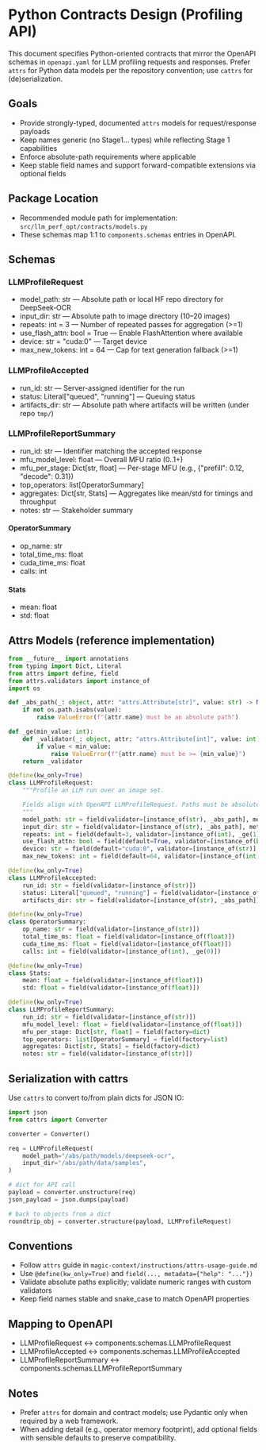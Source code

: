 # Python Contracts Design (Profiling API)

This document specifies Python-oriented contracts that mirror the OpenAPI schemas in `openapi.yaml` for LLM profiling requests and responses. Prefer `attrs` for Python data models per the repository convention; use `cattrs` for (de)serialization.

## Goals
- Provide strongly-typed, documented `attrs` models for request/response payloads
- Keep names generic (no Stage1… types) while reflecting Stage 1 capabilities
- Enforce absolute-path requirements where applicable
- Keep stable field names and support forward-compatible extensions via optional fields

## Package Location

- Recommended module path for implementation: `src/llm_perf_opt/contracts/models.py`
- These schemas map 1:1 to `components.schemas` entries in OpenAPI.

## Schemas

### LLMProfileRequest
- model_path: str — Absolute path or local HF repo directory for DeepSeek‑OCR
- input_dir: str — Absolute path to image directory (10–20 images)
- repeats: int = 3 — Number of repeated passes for aggregation (>=1)
- use_flash_attn: bool = True — Enable FlashAttention where available
- device: str = "cuda:0" — Target device
- max_new_tokens: int = 64 — Cap for text generation fallback (>=1)

### LLMProfileAccepted
- run_id: str — Server-assigned identifier for the run
- status: Literal["queued", "running"] — Queuing status
- artifacts_dir: str — Absolute path where artifacts will be written (under repo `tmp/`)

### LLMProfileReportSummary
- run_id: str — Identifier matching the accepted response
- mfu_model_level: float — Overall MFU ratio (0..1+)
- mfu_per_stage: Dict[str, float] — Per-stage MFU (e.g., {"prefill": 0.12, "decode": 0.31})
- top_operators: list[OperatorSummary]
- aggregates: Dict[str, Stats] — Aggregates like mean/std for timings and throughput
- notes: str — Stakeholder summary

#### OperatorSummary
- op_name: str
- total_time_ms: float
- cuda_time_ms: float
- calls: int

#### Stats
- mean: float
- std: float

## Attrs Models (reference implementation)

```python
from __future__ import annotations
from typing import Dict, Literal
from attrs import define, field
from attrs.validators import instance_of
import os

def _abs_path(_: object, attr: "attrs.Attribute[str]", value: str) -> None:  # type: ignore[name-defined]
    if not os.path.isabs(value):
        raise ValueError(f"{attr.name} must be an absolute path")

def _ge(min_value: int):
    def _validator(_: object, attr: "attrs.Attribute[int]", value: int) -> None:  # type: ignore[name-defined]
        if value < min_value:
            raise ValueError(f"{attr.name} must be >= {min_value}")
    return _validator

@define(kw_only=True)
class LLMProfileRequest:
    """Profile an LLM run over an image set.

    Fields align with OpenAPI LLMProfileRequest. Paths must be absolute.
    """
    model_path: str = field(validator=[instance_of(str), _abs_path], metadata={"help": "Absolute path or local HF repo"})
    input_dir: str = field(validator=[instance_of(str), _abs_path], metadata={"help": "Absolute path to image directory (10–20 images)"})
    repeats: int = field(default=3, validator=[instance_of(int), _ge(1)], metadata={"help": ">=1 repetitions for aggregation"})
    use_flash_attn: bool = field(default=True, validator=[instance_of(bool)], metadata={"help": "Enable FlashAttention if available"})
    device: str = field(default="cuda:0", validator=[instance_of(str)], metadata={"help": "Target device (e.g., cuda:0)"})
    max_new_tokens: int = field(default=64, validator=[instance_of(int), _ge(1)], metadata={"help": "Max new tokens for fallback generation"})

@define(kw_only=True)
class LLMProfileAccepted:
    run_id: str = field(validator=[instance_of(str)])
    status: Literal["queued", "running"] = field(validator=[instance_of(str)])
    artifacts_dir: str = field(validator=[instance_of(str), _abs_path])

@define(kw_only=True)
class OperatorSummary:
    op_name: str = field(validator=[instance_of(str)])
    total_time_ms: float = field(validator=[instance_of(float)])
    cuda_time_ms: float = field(validator=[instance_of(float)])
    calls: int = field(validator=[instance_of(int), _ge(0)])

@define(kw_only=True)
class Stats:
    mean: float = field(validator=[instance_of(float)])
    std: float = field(validator=[instance_of(float)])

@define(kw_only=True)
class LLMProfileReportSummary:
    run_id: str = field(validator=[instance_of(str)])
    mfu_model_level: float = field(validator=[instance_of(float)])
    mfu_per_stage: Dict[str, float] = field(factory=dict)
    top_operators: list[OperatorSummary] = field(factory=list)
    aggregates: Dict[str, Stats] = field(factory=dict)
    notes: str = field(validator=[instance_of(str)])
```

## Serialization with cattrs

Use `cattrs` to convert to/from plain dicts for JSON IO:

```python
import json
from cattrs import Converter

converter = Converter()

req = LLMProfileRequest(
    model_path="/abs/path/models/deepseek-ocr",
    input_dir="/abs/path/data/samples",
)

# dict for API call
payload = converter.unstructure(req)
json_payload = json.dumps(payload)

# back to objects from a dict
roundtrip_obj = converter.structure(payload, LLMProfileRequest)
```

## Conventions
- Follow `attrs` guide in `magic-context/instructions/attrs-usage-guide.md`
- Use `@define(kw_only=True)` and `field(..., metadata={"help": "..."})`
- Validate absolute paths explicitly; validate numeric ranges with custom validators
- Keep field names stable and snake_case to match OpenAPI properties

## Mapping to OpenAPI
- LLMProfileRequest ↔ components.schemas.LLMProfileRequest
- LLMProfileAccepted ↔ components.schemas.LLMProfileAccepted
- LLMProfileReportSummary ↔ components.schemas.LLMProfileReportSummary

## Notes
- Prefer `attrs` for domain and contract models; use Pydantic only when required by a web framework.
- When adding detail (e.g., operator memory footprint), add optional fields with sensible defaults to preserve compatibility.
